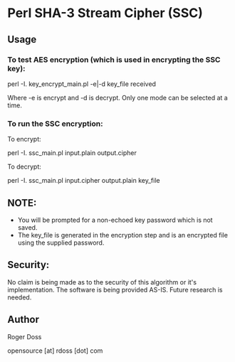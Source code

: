 # Perl SHA-3 Stream Cipher (SSC)

## Usage

### To test AES encryption (which is used in encrypting the SSC key):

perl -I. key\_encrypt\_main.pl -e|-d key\_file received

Where -e is encrypt and -d is decrypt. Only one mode can be selected
at a time.

### To run the SSC encryption:

To encrypt:

perl -I. ssc_main.pl input.plain  output.cipher

To decrypt:

perl -I. ssc_main.pl input.cipher output.plain key\_file

## NOTE: 

* You will be prompted for a non-echoed key password which is not saved.
* The key\_file is generated in the encryption step and is an encrypted file using the supplied password.

## Security:

No claim is being made as to the security of this algorithm or it's implementation. The software is being provided AS-IS. Future research is needed.

## Author
Roger Doss

opensource [at] rdoss [dot] com
